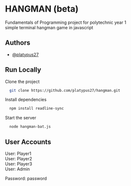 
# HANGMAN (beta)
Fundamentals of Programming project for polytechnic year 1  
simple terminal hangman game in javascript


## Authors

- [@platypus27](https://www.github.com/platypus27)


## Run Locally

Clone the project

```bash
  git clone https://github.com/platypus27/hangman.git
```

Install dependencies

```bash
  npm install readline-sync
```

Start the server

```bash
  node hangman-bat.js
```


## User Accounts

User: Player1  
User: Player2  
User: Player3  
User: Admin  
    
Password: password

